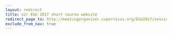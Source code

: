 ```yaml
---
layout: redirect
title: o2r EGU 2017 short course website
redirect_page_to: http://meetingorganizer.copernicus.org/EGU2017/session/25726
exclude_from_nav: true
---
```


